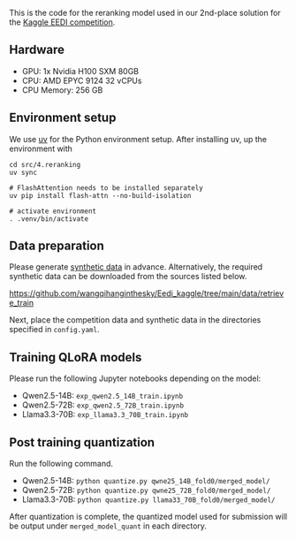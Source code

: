 This is the code for the reranking model used in our 2nd-place solution for the [Kaggle EEDI competition](https://www.kaggle.com/competitions/eedi-mining-misconceptions-in-mathematics).

## Hardware
* GPU: 1x Nvidia H100 SXM 80GB
* CPU: AMD EPYC 9124 32 vCPUs
* CPU Memory: 256 GB

## Environment setup
We use [uv](https://docs.astral.sh/uv/) for the Python environment setup. After installing uv, up the environment with

```
cd src/4.reranking
uv sync

# FlashAttention needs to be installed separately
uv pip install flash-attn --no-build-isolation

# activate environment
. .venv/bin/activate
```

## Data preparation
Please generate [synthetic data](https://github.com/wangqihanginthesky/Eedi_kaggle/tree/rihanpiggy/data/2.synthetic_data_generation) in advance. Alternatively, the required synthetic data can be downloaded from the sources listed below.

https://github.com/wangqihanginthesky/Eedi_kaggle/tree/main/data/retrieve_train

Next, place the competition data and synthetic data in the directories specified in `config.yaml`.

## Training QLoRA models
Please run the following Jupyter notebooks depending on the model:
- Qwen2.5-14B: `exp_qwen2.5_14B_train.ipynb`
- Qwen2.5-72B: `exp_qwen2.5_72B_train.ipynb`
- Llama3.3-70B: `exp_llama3.3_70B_train.ipynb`

## Post training quantization
Run the following command.
- Qwen2.5-14B: `python quantize.py qwne25_14B_fold0/merged_model/`
- Qwen2.5-72B: `python quantize.py qwne25_72B_fold0/merged_model/`
- Llama3.3-70B: `python quantize.py llama33_70B_fold0/merged_model/`

After quantization is complete, the quantized model used for submission will be output under `merged_model_quant` in each directory.
